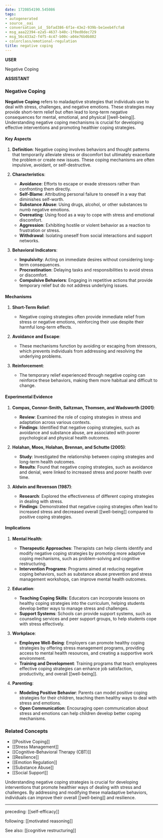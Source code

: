 ```yaml
---
date: 1720854190.545086
tags:
- autogenerated
- source__oai
- conversation_id__5bfad386-6f1e-43e2-939b-be1eeb4fcfa8
- msg_aaa22394-e2a5-4637-b40c-1f0ed0dec729
- msg_56c433a2-f4f5-4c47-b00c-a04e76b0b802
- colorclass/emotional-regulation
title: negative coping
---
```


**USER**

Negative Coping


**ASSISTANT**

### Negative Coping

**Negative Coping** refers to maladaptive strategies that individuals use to deal with stress, challenges, and negative emotions. These strategies may provide short-term relief but often lead to long-term negative consequences for mental, emotional, and physical [[well-being]]. Understanding negative coping mechanisms is crucial for developing effective interventions and promoting healthier coping strategies.

#### Key Aspects

1. **Definition**:
   Negative coping involves behaviors and thought patterns that temporarily alleviate stress or discomfort but ultimately exacerbate the problem or create new issues. These coping mechanisms are often impulsive, avoidant, or self-destructive.

2. **Characteristics**:
   - **Avoidance**: Efforts to escape or evade stressors rather than confronting them directly.
   - **Self-Blame**: Attributing personal failure to oneself in a way that diminishes self-worth.
   - **Substance Abuse**: Using drugs, alcohol, or other substances to numb negative emotions.
   - **Overeating**: Using food as a way to cope with stress and emotional discomfort.
   - **Aggression**: Exhibiting hostile or violent behavior as a reaction to frustration or stress.
   - **Withdrawal**: Isolating oneself from social interactions and support networks.

3. **Behavioral Indicators**:
   - **Impulsivity**: Acting on immediate desires without considering long-term consequences.
   - **Procrastination**: Delaying tasks and responsibilities to avoid stress or discomfort.
   - **Compulsive Behaviors**: Engaging in repetitive actions that provide temporary relief but do not address underlying issues.

#### Mechanisms

1. **Short-Term Relief**:
   - Negative coping strategies often provide immediate relief from stress or negative emotions, reinforcing their use despite their harmful long-term effects.

2. **Avoidance and Escape**:
   - These mechanisms function by avoiding or escaping from stressors, which prevents individuals from addressing and resolving the underlying problems.

3. **Reinforcement**:
   - The temporary relief experienced through negative coping can reinforce these behaviors, making them more habitual and difficult to change.

#### Experimental Evidence

1. **Compas, Connor-Smith, Saltzman, Thomsen, and Wadsworth (2001)**:
   - **Review**: Examined the role of coping strategies in stress and adaptation across various contexts.
   - **Findings**: Identified that negative coping strategies, such as avoidance and substance abuse, are associated with poorer psychological and physical health outcomes.

2. **Holahan, Moos, Holahan, Brennan, and Schutte (2005)**:
   - **Study**: Investigated the relationship between coping strategies and long-term health outcomes.
   - **Results**: Found that negative coping strategies, such as avoidance and denial, were linked to increased stress and poorer health over time.

3. **Aldwin and Revenson (1987)**:
   - **Research**: Explored the effectiveness of different coping strategies in dealing with stress.
   - **Findings**: Demonstrated that negative coping strategies often lead to increased stress and decreased overall [[well-being]] compared to positive coping strategies.

#### Implications

1. **Mental Health**:
   - **Therapeutic Approaches**: Therapists can help clients identify and modify negative coping strategies by promoting more adaptive coping mechanisms, such as problem-solving and cognitive restructuring.
   - **Intervention Programs**: Programs aimed at reducing negative coping behaviors, such as substance abuse prevention and stress management workshops, can improve mental health outcomes.

2. **Education**:
   - **Teaching Coping Skills**: Educators can incorporate lessons on healthy coping strategies into the curriculum, helping students develop better ways to manage stress and challenges.
   - **Support Systems**: Schools can provide support systems, such as counseling services and peer support groups, to help students cope with stress effectively.

3. **Workplace**:
   - **Employee Well-Being**: Employers can promote healthy coping strategies by offering stress management programs, providing access to mental health resources, and creating a supportive work environment.
   - **Training and Development**: Training programs that teach employees effective coping strategies can enhance job satisfaction, productivity, and overall [[well-being]].

4. **Parenting**:
   - **Modeling Positive Behavior**: Parents can model positive coping strategies for their children, teaching them healthy ways to deal with stress and emotions.
   - **Open Communication**: Encouraging open communication about stress and emotions can help children develop better coping mechanisms.

### Related Concepts

- [[Positive Coping]]
- [[Stress Management]]
- [[Cognitive-Behavioral Therapy (CBT)]]
- [[Resilience]]
- [[Emotion Regulation]]
- [[Substance Abuse]]
- [[Social Support]]

Understanding negative coping strategies is crucial for developing interventions that promote healthier ways of dealing with stress and challenges. By addressing and modifying these maladaptive behaviors, individuals can improve their overall [[well-being]] and resilience.


---

preceding: [[self-efficacy]]  


following: [[motivated reasoning]]

See also: [[cognitive restructuring]]